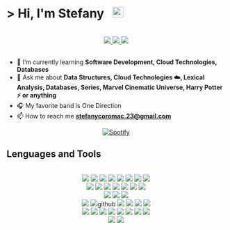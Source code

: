 # > Hi, I'm Stefany &nbsp; <img src="https://media.giphy.com/media/hvRJCLFzcasrR4ia7z/giphy.gif" width="25px" > 
<br/>
 
<div align="center">
    <a href="https://instagram.com/stefanyc.__"> 
     <img src="https://img.shields.io/badge/Instagram-3f729b?style=for-the-badge&logo=instagram">
    </a>
    <a href="https://twitter.com/stefanyc___" > 
     <img src="https://img.shields.io/badge/Twitter-00acee?style=for-the-badge&logo=twitter&logoColor=white">
    </a>
    <a href=""> 
     <img src="https://img.shields.io/badge/Linkedin-0e76a8?style=for-the-badge&logo=linkedin">
    </a>
</div>
<br/> 

- 🌱 I’m currently learning **Software Development, Cloud Technologies, Databases**
- 💬 Ask me about **Data Structures,  Cloud Technologies ☁️, Lexical Analysis, Databases, Series, Marvel Cinematic Universe, Harry Potter ⚡ or anything**
- 🎧 My favorite band is One Direction 
- 📫 How to reach me **stefanycoromac.23@gmail.com**

<div align="center">

[![Spotify](https://novatorem-delta-woad.vercel.app/api/spotify)](https://open.spotify.com/user/stefanycoromac.23)

</div>

## Lenguages and Tools 
<br/>
<div align="center"> 
    <img src="https://img.shields.io/badge/Javascript-F0DB4F?style=for-the-badge&logo=javascript&logoColor=black">
    <img src="https://img.shields.io/badge/Markdown-000000?style=for-the-badge&logo=markdown&logoColor=white"/>
    <img src="https://img.shields.io/badge/C%2B%2B-00599C?style=for-the-badge&logo=c%2B%2B&logoColor=white"/>
    <img src="https://img.shields.io/badge/C%23-239120?style=for-the-badge&logo=c-sharp&logoColor=white"/>
    <img src="https://img.shields.io/badge/TypeScript-007ACC?style=for-the-badge&logo=typescript&logoColor=white"/>
    <img src="https://img.shields.io/badge/Go-00ADD8?style=for-the-badge&logo=go&logoColor=white"/>
    <img src="https://img.shields.io/badge/Java-5382a1?style=for-the-badge&logo=java&logoColor=white">
    <img src="https://img.shields.io/badge/Python-FFD43B?style=for-the-badge&logo=python">
    <br> 
    <img src="https://img.shields.io/badge/Angular-DD0031?style=for-the-badge&logo=angular&logoColor=white"/>
    <img src="https://img.shields.io/badge/Material--UI-0081CB?style=for-the-badge&logo=material-ui&logoColor=white"/>
    <img src="https://img.shields.io/badge/Node.js-339933?style=for-the-badge&logo=nodedotjs&logoColor=white"/>
    <img src="https://img.shields.io/badge/Express.js-000000?style=for-the-badge&logo=express&logoColor=white"/>
    <img src="https://img.shields.io/badge/Ionic-3880FF?style=for-the-badge&logo=ionic&logoColor=white"/>
    <img src="https://img.shields.io/badge/React-20232a?style=for-the-badge&logo=react"/>
    <img src="https://img.shields.io/badge/npm-CB3837?style=for-the-badge&logo=npm&logoColor=white"/>
    <br/>
    <img src="https://img.shields.io/badge/Google_Cloud-4285F4?style=for-the-badge&logo=google-cloud&logoColor=white"/>
    <img src="https://img.shields.io/badge/AWS-ff9900?style=for-the-badge&logo=amazonaws"/>
    <img src="https://img.shields.io/badge/Microsoft_Azure-008ad7?style=for-the-badge&logo=microsoft-azure">
    <br/>
    <img src="https://img.shields.io/badge/Mysql-00758f?style=for-the-badge&logo=MYSQL&logoColor=white">
    <img src="https://img.shields.io/badge/Oracle_Database-000000?style=for-the-badge&logo=oracle&logoColor=white">github
    <img src="https://img.shields.io/badge/Redis-%23DD0031.svg?&style=for-the-badge&logo=redis&logoColor=white"/>
    <img src="https://img.shields.io/badge/MariaDB-003545?style=for-the-badge&logo=mariadb">
    <img src="https://img.shields.io/badge/PostgreSQL-316192?style=for-the-badge&logo=postgresql&logoColor=white"/>
    <img src="https://img.shields.io/badge/MongoDB-4EA94B?style=for-the-badge&logo=mongodb&logoColor=white"/>
    <br/>
    <img src="https://img.shields.io/badge/Docker-2CA5E0?style=for-the-badge&logo=docker&logoColor=white"/>
    <img src="https://img.shields.io/badge/Git-F05032?style=for-the-badge&logo=git&logoColor=black"/>
    <img src="https://img.shields.io/badge/kubernetes-326ce5.svg?&style=for-the-badge&logo=kubernetes&logoColor=white"/>
    <img src="https://img.shields.io/badge/Insomnia-800080?style=for-the-badge&logo=insomnia">
    <img src="https://img.shields.io/badge/Postman-FF6C37?style=for-the-badge&logo=Postman&logoColor=white"/>
    <img src="https://img.shields.io/badge/Visual_Studio_Code-0078d7?style=for-the-badge&logo=visual-studio-code">
    <img src="https://img.shields.io/badge/VirtualBox-183861?style=for-the-badge&logo=virtualbox&logoColor=white">
    <img src="https://img.shields.io/badge/Microsoft_Office-DC3E15?style=for-the-badge&logo=microsoft-office">
    <br/>
    <img src="https://img.shields.io/badge/Windows-0078D6?style=for-the-badge&logo=windows&logoColor=white"/>
  <img src="https://img.shields.io/badge/Linux-FCC624?style=for-the-badge&logo=linux&logoColor=black"/>
</div>



<br/>
<div align="center"> 
   
</div>



